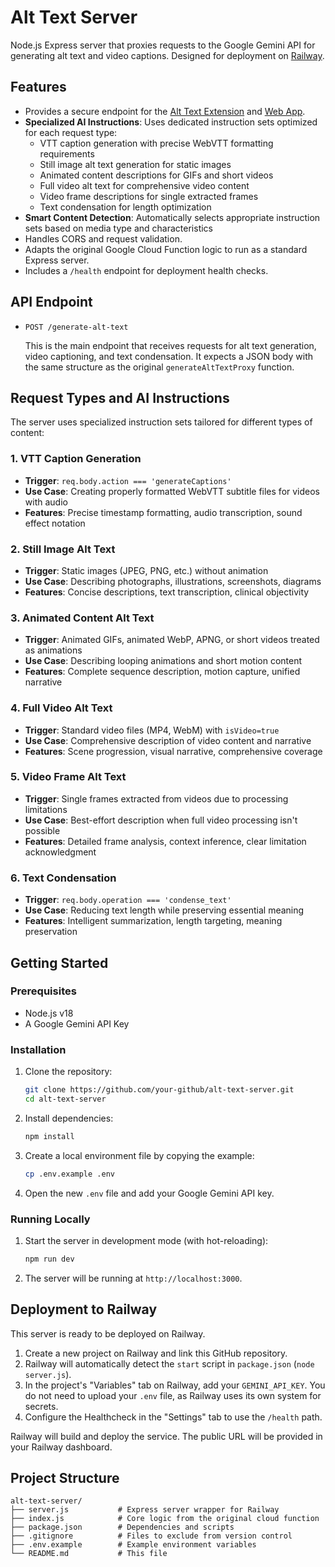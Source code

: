# Alt Text Server

Node.js Express server that proxies requests to the Google Gemini API for generating alt text and video captions. Designed for deployment on [Railway](https://railway.app).

## Features

-   Provides a secure endpoint for the [Alt Text Extension](https://github.com/your-github/alt-text-ext) and [Web App](https://github.com/your-github/alt-text-web).
-   **Specialized AI Instructions**: Uses dedicated instruction sets optimized for each request type:
    - VTT caption generation with precise WebVTT formatting requirements
    - Still image alt text generation for static images
    - Animated content descriptions for GIFs and short videos
    - Full video alt text for comprehensive video content
    - Video frame descriptions for single extracted frames
    - Text condensation for length optimization
-   **Smart Content Detection**: Automatically selects appropriate instruction sets based on media type and characteristics
-   Handles CORS and request validation.
-   Adapts the original Google Cloud Function logic to run as a standard Express server.
-   Includes a `/health` endpoint for deployment health checks.

## API Endpoint

-   `POST /generate-alt-text`

    This is the main endpoint that receives requests for alt text generation, video captioning, and text condensation. It expects a JSON body with the same structure as the original `generateAltTextProxy` function.

## Request Types and AI Instructions

The server uses specialized instruction sets tailored for different types of content:

### 1. VTT Caption Generation
- **Trigger**: `req.body.action === 'generateCaptions'`
- **Use Case**: Creating properly formatted WebVTT subtitle files for videos with audio
- **Features**: Precise timestamp formatting, audio transcription, sound effect notation

### 2. Still Image Alt Text
- **Trigger**: Static images (JPEG, PNG, etc.) without animation
- **Use Case**: Describing photographs, illustrations, screenshots, diagrams
- **Features**: Concise descriptions, text transcription, clinical objectivity

### 3. Animated Content Alt Text  
- **Trigger**: Animated GIFs, animated WebP, APNG, or short videos treated as animations
- **Use Case**: Describing looping animations and short motion content
- **Features**: Complete sequence description, motion capture, unified narrative

### 4. Full Video Alt Text
- **Trigger**: Standard video files (MP4, WebM) with `isVideo=true`
- **Use Case**: Comprehensive description of video content and narrative
- **Features**: Scene progression, visual narrative, comprehensive coverage

### 5. Video Frame Alt Text
- **Trigger**: Single frames extracted from videos due to processing limitations
- **Use Case**: Best-effort description when full video processing isn't possible
- **Features**: Detailed frame analysis, context inference, clear limitation acknowledgment

### 6. Text Condensation
- **Trigger**: `req.body.operation === 'condense_text'`
- **Use Case**: Reducing text length while preserving essential meaning
- **Features**: Intelligent summarization, length targeting, meaning preservation

## Getting Started

### Prerequisites

-   Node.js v18
-   A Google Gemini API Key

### Installation

1.  Clone the repository:
    ```bash
    git clone https://github.com/your-github/alt-text-server.git
    cd alt-text-server
    ```
2.  Install dependencies:
    ```bash
    npm install
    ```
3.  Create a local environment file by copying the example:
    ```bash
    cp .env.example .env
    ```
4.  Open the new `.env` file and add your Google Gemini API key.

### Running Locally

1.  Start the server in development mode (with hot-reloading):
    ```bash
    npm run dev
    ```
2.  The server will be running at `http://localhost:3000`.

## Deployment to Railway

This server is ready to be deployed on Railway.

1.  Create a new project on Railway and link this GitHub repository.
2.  Railway will automatically detect the `start` script in `package.json` (`node server.js`).
3.  In the project's "Variables" tab on Railway, add your `GEMINI_API_KEY`. You do not need to upload your `.env` file, as Railway uses its own system for secrets.
4.  Configure the Healthcheck in the "Settings" tab to use the `/health` path.

Railway will build and deploy the service. The public URL will be provided in your Railway dashboard.

## Project Structure

```
alt-text-server/
├── server.js           # Express server wrapper for Railway
├── index.js            # Core logic from the original cloud function
├── package.json        # Dependencies and scripts
├── .gitignore          # Files to exclude from version control
├── .env.example        # Example environment variables
└── README.md           # This file
```
